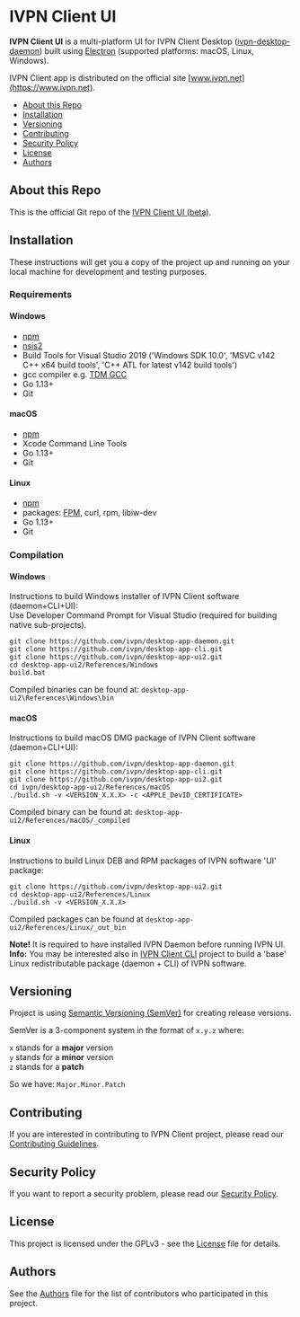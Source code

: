 # IVPN Client UI

**IVPN Client UI** is a multi-platform UI for IVPN Client Desktop ([ivpn-desktop-daemon](https://github.com/ivpn/desktop-app-daemon)) built using [Electron](https://www.electronjs.org/) (supported platforms: macOS, Linux, Windows).

IVPN Client app is distributed on the official site [www.ivpn.net](https://www.ivpn.net).  

* [About this Repo](#about-repo)
* [Installation](#installation)
* [Versioning](#versioning)
* [Contributing](#contributing)
* [Security Policy](#security)
* [License](#license)
* [Authors](#Authors)

<a name="about-repo"></a>
## About this Repo

This is the official Git repo of the [IVPN Client UI (beta)](https://github.com/ivpn/desktop-app-ui-beta).

<a name="installation"></a>
## Installation

These instructions will get you a copy of the project up and running on your local machine for development and testing purposes.

### Requirements

#### Windows

  - [npm](https://www.npmjs.com/get-npm)
  - [nsis2](https://nsis.sourceforge.io/Download)
  - Build Tools for Visual Studio 2019 ('Windows SDK 10.0', 'MSVC v142 C++ x64 build tools', 'C++ ATL for latest v142 build tools')
  - gcc compiler e.g. [TDM GCC](https://jmeubank.github.io/tdm-gcc/download/)
  - Go 1.13+
  - Git

#### macOS

  - [npm](https://www.npmjs.com/get-npm)
  - Xcode Command Line Tools
  - Go 1.13+
  - Git

#### Linux
  - [npm](https://www.npmjs.com/get-npm)
  - packages: [FPM](https://fpm.readthedocs.io/en/latest/installing.html), curl, rpm, libiw-dev
  - Go 1.13+
  - Git


### Compilation

#### Windows
Instructions to build Windows installer of IVPN Client software (daemon+CLI+UI):  
Use Developer Command Prompt for Visual Studio (required for building native sub-projects).  

```
git clone https://github.com/ivpn/desktop-app-daemon.git
git clone https://github.com/ivpn/desktop-app-cli.git
git clone https://github.com/ivpn/desktop-app-ui2.git
cd desktop-app-ui2/References/Windows
build.bat
```

  Compiled binaries can be found at: `desktop-app-ui2\References\Windows\bin`  

#### macOS
Instructions to build macOS DMG package of IVPN Client software (daemon+CLI+UI):  

```
git clone https://github.com/ivpn/desktop-app-daemon.git
git clone https://github.com/ivpn/desktop-app-cli.git
git clone https://github.com/ivpn/desktop-app-ui2.git
cd ivpn/desktop-app-ui2/References/macOS
./build.sh -v <VERSION_X.X.X> -c <APPLE_DevID_CERTIFICATE>
```

  Compiled binary can be found at: `desktop-app-ui2/References/macOS/_compiled`

#### Linux
Instructions to build Linux DEB and RPM packages of IVPN software 'UI' package:  

```
git clone https://github.com/ivpn/desktop-app-ui2.git
cd desktop-app-ui2/References/Linux
./build.sh -v <VERSION_X.X.X>
```

  Compiled packages can be found at `desktop-app-ui2/References/Linux/_out_bin`  

  **Note!**
  It is required to have installed IVPN Daemon before running IVPN UI.  
  **Info:**
  You may be interested also in [IVPN Client CLI](https://github.com/ivpn/desktop-app-cli) project to build a 'base' Linux redistributable package (daemon + CLI) of IVPN software.

<a name="versioning"></a>
## Versioning

Project is using [Semantic Versioning (SemVer)](https://semver.org) for creating release versions.

SemVer is a 3-component system in the format of `x.y.z` where:

`x` stands for a **major** version  
`y` stands for a **minor** version  
`z` stands for a **patch**

So we have: `Major.Minor.Patch`

<a name="contributing"></a>
## Contributing

If you are interested in contributing to IVPN Client project, please read our [Contributing Guidelines](/.github/CONTRIBUTING.md).

<a name="security"></a>
## Security Policy

If you want to report a security problem, please read our [Security Policy](/.github/SECURITY.md).

<a name="license"></a>
## License

This project is licensed under the GPLv3 - see the [License](/LICENSE.md) file for details.

<a name="Authors"></a>
## Authors

See the [Authors](/AUTHORS) file for the list of contributors who participated in this project.
